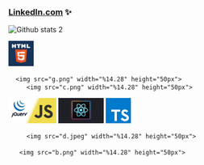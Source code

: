 ### [LinkedIn.com](https://www.linkedin.com/in/zeynep-bacaksiz-463a7b228/)  ✨


![Github stats 2](https://github-readme-stats.vercel.app/api?username=zeynepbacaksiiz&show_icons=true&theme=radical)


<div class="container-fluid">
  <div class="row">
    <img src="k.webp" width="%14.28" height="50px">
    
      <img src="g.png" width="%14.28" height="50px">
         <img src="c.png" width="%14.28" height="50px">
  <img src="a.webp" width="%14.28" height="50px">
         <img src="e.svg" width="%14.28" height="50px">
      <img src="f.svg" width="%14.28" height="50px">
 
         <img src="d.jpeg" width="%14.28" height="50px">
 
       <img src="b.png" width="%14.28" height="50px">
  </div>
</div>
<!--
**zeynepbacaksiiz/zeynepbacaksiiz** is a ✨ _special_ ✨ repository because its `README.md` (this file) appears on your GitHub profile.

Here are some ideas to get you started:

- 🔭 I’m currently working on ...
- 🌱 I’m currently learning ...
- 👯 I’m looking to collaborate on ...
- 🤔 I’m looking for help with ...
- 💬 Ask me about ...
- 📫 How to reach me: ...
- 😄 Pronouns: ...
- ⚡ Fun fact: ...
-->
